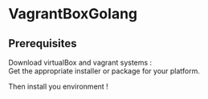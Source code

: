 # VagrantBoxGolang
## Prerequisites

Download virtualBox and vagrant systems :<br />
Get the appropriate installer or package for your platform.

Then install you environment !

